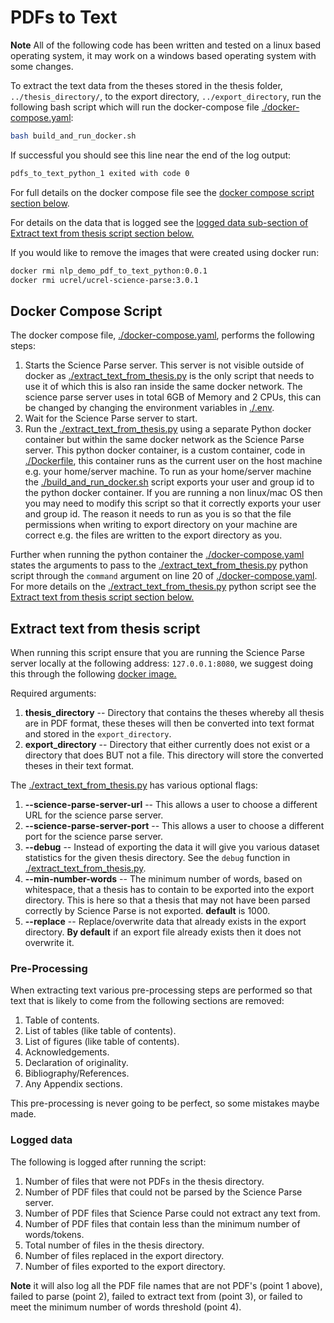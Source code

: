 # PDFs to Text

**Note** All of the following code has been written and tested on a linux based operating system, it may work on a windows based operating system with some changes.

To extract the text data from the theses stored in the thesis folder, `../thesis_directory/`, to the export directory, `../export_directory`, run the following bash script which will run the docker-compose file [./docker-compose.yaml](./docker-compose.yaml):

``` bash
bash build_and_run_docker.sh
```

If successful you should see this line near the end of the log output:

``` bash
pdfs_to_text_python_1 exited with code 0
```

For full details on the docker compose file see the [docker compose script section below](#docker-compose-script). 

For details on the data that is logged see the [logged data sub-section of Extract text from thesis script section below.](#logged-data)

If you would like to remove the images that were created using docker run:

``` bash
docker rmi nlp_demo_pdf_to_text_python:0.0.1
docker rmi ucrel/ucrel-science-parse:3.0.1
```

## Docker Compose Script

The docker compose file, [./docker-compose.yaml](./docker-compose.yaml), performs the following steps:

1. Starts the Science Parse server. This server is not visible outside of docker as [./extract_text_from_thesis.py](./extract_text_from_thesis.py) is the only script that needs to use it of which this is also ran inside the same docker network. The science parse server uses in total 6GB of Memory and 2 CPUs, this can be changed by changing the environment variables in [./.env](./.env).
2. Wait for the Science Parse server to start.
3. Run the [./extract_text_from_thesis.py](./extract_text_from_thesis.py) using a separate Python docker container but within the same docker network as the Science Parse server. This python docker container, is a custom container, code in [./Dockerfile](./Dockerfile), this container runs as the current user on the host machine e.g. your home/server machine. To run as your home/server machine the [./build_and_run_docker.sh](./build_and_run_docker.sh) script exports your user and group id to the python docker container. If you are running a non linux/mac OS then you may need to modify this script so that it correctly exports your user and group id. The reason it needs to run as you is so that the file permissions when writing to export directory on your machine are correct e.g. the files are written to the export directory as you.

Further when running the python container the [./docker-compose.yaml](./docker-compose.yaml) states the arguments to pass to the [./extract_text_from_thesis.py](./extract_text_from_thesis.py) python script through the `command` argument on line 20 of [./docker-compose.yaml](./docker-compose.yaml). For more details on the [./extract_text_from_thesis.py](./extract_text_from_thesis.py) python script see the [Extract text from thesis script section below.](#extract-text-from-thesis-script)

## Extract text from thesis script

When running this script ensure that you are running the Science Parse server locally at the following address: `127.0.0.1:8080`, we suggest doing this through the following [docker image.](https://hub.docker.com/r/ucrel/ucrel-science-parse)

Required arguments:

1. **thesis_directory** -- Directory that contains the theses whereby all thesis are in PDF format, these theses will then be converted into text format and stored in the `export_directory`.
2. **export_directory** -- Directory that either currently does not exist or a directory that does BUT not a file. This directory will store the converted theses in their text format.

The [./extract_text_from_thesis.py](./extract_text_from_thesis.py) has various optional flags:

1. **--science-parse-server-url** -- This allows a user to choose a different URL for the science parse server.
2. **--science-parse-server-port** -- This allows a user to choose a different port for the science parse server.
3. **--debug** -- Instead of exporting the data it will give you various dataset statistics for the given thesis directory. See the `debug` function in [./extract_text_from_thesis.py](./extract_text_from_thesis.py).
4. **--min-number-words** -- The minimum number of words, based on whitespace, that a thesis has to contain to be exported into the export directory. This is here so that a thesis that may not have been parsed correctly by Science Parse is not exported. **default** is 1000.
5. **--replace** -- Replace/overwrite data that already exists in the export directory. **By default** if an export file already exists then it does not overwrite it.

### Pre-Processing

When extracting text various pre-processing steps are performed so that text that is likely to come from the following sections are removed:

1. Table of contents.
2. List of tables (like table of contents).
3. List of figures (like table of contents).
4. Acknowledgements. 
5. Declaration of originality. 
6. Bibliography/References. 
7. Any Appendix sections.

This pre-processing is never going to be perfect, so some mistakes maybe made.

### Logged data

The following is logged after running the script:

1. Number of files that were not PDFs in the thesis directory.
2. Number of PDF files that could not be parsed by the Science Parse server.
3. Number of PDF files that Science Parse could not extract any text from.
4. Number of PDF files that contain less than the minimum number of words/tokens.
5. Total number of files in the thesis directory.
6. Number of files replaced in the export directory.
7. Number of files exported to the export directory.

**Note** it will also log all the PDF file names that are not PDF's (point 1 above), failed to parse (point 2), failed to extract text from (point 3), or failed to meet the minimum number of words threshold (point 4).